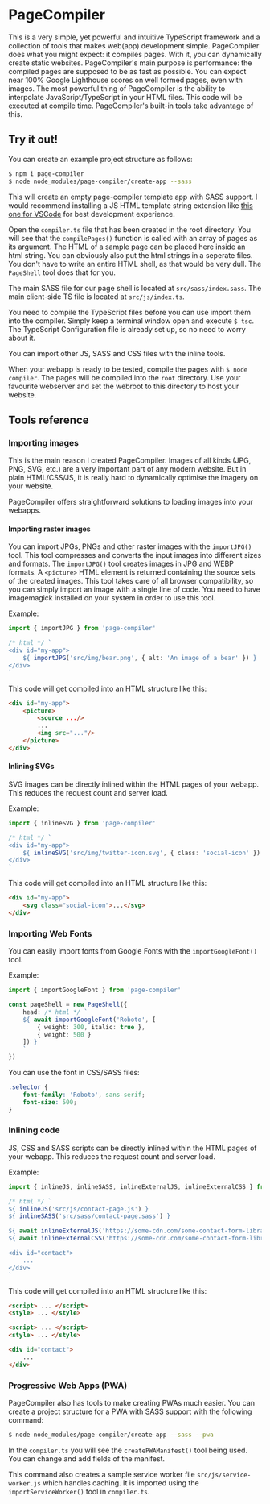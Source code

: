 # PageCompiler

This is a very simple, yet powerful and intuitive TypeScript framework and a collection of tools that makes web(app) development simple.
PageCompiler does what you might expect: it compiles pages.
With it, you can dynamically create static websites.
PageCompiler's main purpose is performance: the compiled pages are supposed to be as fast as possible.
You can expect near 100% Google Lighthouse scores on well formed pages, even with images.
The most powerful thing of PageCompiler is the ability to interpolate JavaScript/TypeScript in your HTML files.
This code will be executed at compile time.
PageCompiler's built-in tools take advantage of this.

## Try it out!

You can create an example project structure as follows:

```sh
$ npm i page-compiler
$ node node_modules/page-compiler/create-app --sass
```

This will create an empty page-compiler template app with SASS support.
I would recommend installing a JS HTML template string extension like [this one for VSCode](https://marketplace.visualstudio.com/items?itemName=Tobermory.es6-string-html) for best development experience.

Open the `compiler.ts` file that has been created in the root directory.
You will see that the `compilePages()` function is called with an array of pages as its argument.
The HTML of a sample page can be placed here inside an html string.
You can obviously also put the html strings in a seperate files.
You don't have to write an entire HTML shell, as that would be very dull.
The `PageShell` tool does that for you.

The main SASS file for our page shell is located at `src/sass/index.sass`.
The main client-side TS file is located at `src/js/index.ts`.

You need to compile the TypeScript files before you can use import them into the compiler.
Simply keep a terminal window open and execute `$ tsc`.
The TypeScript Configuration file is already set up, so no need to worry about it.

You can import other JS, SASS and CSS files with the inline tools.

When your webapp is ready to be tested, compile the pages with `$ node compiler`.
The pages will be compiled into the `root` directory.
Use your favourite webserver and set the webroot to this directory to host your website.

## Tools reference

### Importing images

This is the main reason I created PageCompiler.
Images of all kinds (JPG, PNG, SVG, etc.) are a very important part of any modern website.
But in plain HTML/CSS/JS, it is really hard to dynamically optimise the imagery on your website.

PageCompiler offers straightforward solutions to loading images into your webapps.

#### Importing raster images

You can import JPGs, PNGs and other raster images with the `importJPG()` tool.
This tool compresses and converts the input images into different sizes and formats.
The `importJPG()` tool creates images in JPG and WEBP formats.
A `<picture>` HTML element is returned containing the source sets of the created images.
This tool takes care of all browser compatibility, so you can simply import an image with a single line of code.
You need to have imagemagick installed on your system in order to use this tool.

Example:

```ts
import { importJPG } from 'page-compiler'

/* html */ `
<div id="my-app">
	${ importJPG('src/img/bear.png', { alt: 'An image of a bear' }) }
</div>
`
```

This code will get compiled into an HTML structure like this:

```html
<div id="my-app">
	<picture>
		<source .../>
		...
		<img src="..."/>
	</picture>
</div>
```

#### Inlining SVGs

SVG images can be directly inlined within the HTML pages of your webapp.
This reduces the request count and server load.

Example:

```ts
import { inlineSVG } from 'page-compiler'

/* html */ `
<div id="my-app">
	${ inlineSVG('src/img/twitter-icon.svg', { class: 'social-icon' }) }
</div>
`
```

This code will get compiled into an HTML structure like this:

```html
<div id="my-app">
	<svg class="social-icon">...</svg>
</div>
```

### Importing Web Fonts

You can easily import fonts from Google Fonts with the `importGoogleFont()` tool.

Example:

```ts
import { importGoogleFont } from 'page-compiler'

const pageShell = new PageShell({
	head: /* html */ `
	${ await importGoogleFont('Roboto', [
		{ weight: 300, italic: true },
		{ weight: 500 }
	]) }
	`
})
```

You can use the font in CSS/SASS files:

```css
.selector {
	font-family: 'Roboto', sans-serif;
	font-size: 500;
}
```

### Inlining code

JS, CSS and SASS scripts can be directly inlined within the HTML pages of your webapp.
This reduces the request count and server load.

Example:

```ts
import { inlineJS, inlineSASS, inlineExternalJS, inlineExternalCSS } from 'page-compiler'

/* html */ `
${ inlineJS('src/js/contact-page.js') }
${ inlineSASS('src/sass/contact-page.sass') }

${ await inlineExternalJS('https://some-cdn.com/some-contact-form-library.js') }
${ await inlineExternalCSS('https://some-cdn.com/some-contact-form-library.css') }

<div id="contact">
	...
</div>
`
```

This code will get compiled into an HTML structure like this:

```html
<script> ... </script>
<style> ... </style>

<script> ... </script>
<style> ... </style>

<div id="contact">
	...
</div>
```

### Progressive Web Apps (PWA)

PageCompiler also has tools to make creating PWAs much easier.
You can create a project structure for a PWA with SASS support with the following command:

```sh
$ node node_modules/page-compiler/create-app --sass --pwa
```

In the `compiler.ts` you will see the `createPWAManifest()` tool being used.
You can change and add fields of the manifest.

This command also creates a sample service worker file `src/js/service-worker.js` which handles caching.
It is imported using the `importServiceWorker()` tool in `compiler.ts`.